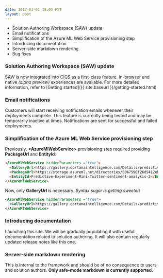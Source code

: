 ```yaml
---
date: 2017-03-01 18:00 PST
layout: post
---
```

- Solution Authoring Workspace (SAW) update
- Email notifications
- Simplification of the Azure ML Web Service provisioning step
- Introducing documentation
- Server-side markdown rendering
- Bug fixes

<!--more-->

### Solution Authoring Workspace (SAW) update

SAW is now integrated into CIQS as a first-class feature. In-browser and native *(alpha preview)* experiences are available. For more detailed information, refer to [Getting started]({{ site.baseurl }}/getting-started.html)

### Email notifications

Customers will start receiving notification emails whenever their deployments complete. This feature is currently being tested and may be temporarily inactive at times. Notifications are sent for successful and failed deployments.

### Simplification of the Azure ML Web Service provisioning step

Previously, **&lt;AzureMlWebService&gt;** provisioning step required providing **PackageUrl** and **EntityId**:

``` html
<AzureMlWebService hiddenParameters ="true">
  <GalleryUrl>https://gallery.cortanaintelligence.com/Details/predictive-mini-twitter-sentiment-analysis-experiment-1</GalleryUrl>
  <PackageUrl>https://storage.azureml.net/directories/5067590f26d5412ebf2220a1dacb0f22/items</PackageUrl>
  <EntityId>Predictive-Experiment-Mini-Twitter-sentiment-analysis-2</EntityId>
</AzureMlWebService>
```
Now, only **GalleryUrl** is necessary. *Syntax sugar is getting sweeter!*
```xml
<AzureMlWebService hiddenParameters ="true">
  <GalleryUrl>https://gallery.cortanaintelligence.com/Details/predictive-mini-twitter-sentiment-analysis-experiment-1</GalleryUrl>
</AzureMlWebService>
```

### Introducing documentation

Launching this site. We will be gradually populating it with useful documentation related to solution authoring. It will also contain regularly updated release notes like this one.

### Server-side markdown rendering

This is internal to the framework and should be of no consequence to users and solution authors. **Only safe-mode markdown is currently supported.**
